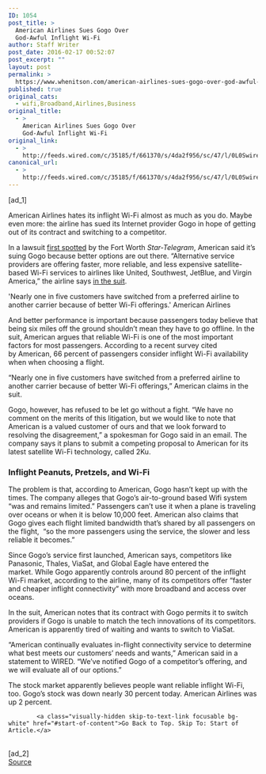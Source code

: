```yaml
---
ID: 1054
post_title: >
  American Airlines Sues Gogo Over
  God-Awful Inflight Wi-Fi
author: Staff Writer
post_date: 2016-02-17 00:52:07
post_excerpt: ""
layout: post
permalink: >
  https://www.whenitson.com/american-airlines-sues-gogo-over-god-awful-inflight-wi-fi/
published: true
original_cats:
  - wifi,Broadband,Airlines,Business
original_title:
  - >
    American Airlines Sues Gogo Over
    God-Awful Inflight Wi-Fi
original_link:
  - >
    http://feeds.wired.com/c/35185/f/661370/s/4da2f956/sc/47/l/0L0Swired0N0C20A160C0A20Camerican0Eairlines0Esues0Egogo0Eover0Egod0Eawful0Einflight0Ewi0Efi0C/story01.htm
canonical_url:
  - >
    http://feeds.wired.com/c/35185/f/661370/s/4da2f956/sc/47/l/0L0Swired0N0C20A160C0A20Camerican0Eairlines0Esues0Egogo0Eover0Egod0Eawful0Einflight0Ewi0Efi0C/story01.htm
---
```

 [ad_1]
<br><div id=""><p>American Airlines hates its inflight Wi-Fi almost as much as you do. Maybe even more: the airline has sued its Internet provider Gogo in hope of getting out of its contract and switching to a competitor.</p>
<p>In a lawsuit <a href="http://www.star-telegram.com/news/business/aviation/sky-talk-blog/article60577901.html" target="_blank">first spotted</a> by the Fort Worth <em>Star-Telegram</em>, American said it’s suing Gogo because better options are out there. “Alternative service providers are offering faster, more reliable, and less expensive satellite-based Wi-Fi services to airlines like United, Southwest, JetBlue, and Virgin America,” the airline says <a href="http://www.star-telegram.com/news/business/aviation/sky-talk-blog/article60634146.ece/BINARY/American%20Airlines%20v.%20Gogo%20lawsuit" target="_blank">in the suit</a>.</p>
<p data-js="fader" class="pullquote carve fader">
	'Nearly one in five customers have switched from a preferred airline to another carrier because of better Wi-Fi offerings.'	<span class="attribution">American Airlines</span>
</p>

<p>And better performance is important because passengers today believe that being six miles off the ground shouldn’t mean they have to go offline. In the suit, American argues that reliable Wi-Fi is one of the most important factors for most passengers. According to a recent survey cited by American, 66 percent of passengers consider inflight Wi-Fi availability when when choosing a flight.</p>
<p>“Nearly one in five customers have switched from a preferred airline to another carrier because of better Wi-Fi offerings,” American claims in the suit.</p>
<p>Gogo, however, has refused to be let go without a fight. “<span class="s1">We have no comment on the merits of this litigation, but we would like to note that American is a valued customer of ours and that we look forward to resolving the disagreement,” a spokesman for Gogo said in an email. The company says it plans to submit a competing proposal to American for its latest satellite Wi-Fi technology, called 2Ku.</span></p>
<h3>Inflight Peanuts, Pretzels, and Wi-Fi</h3>
<p>The problem is that, according to American, Gogo hasn’t kept up with the times. The company alleges that Gogo’s air-to-ground based Wifi system “was and remains limited.” Passengers can’t use it when a plane is traveling over oceans or when it is below 10,000 feet. American also claims that Gogo gives each flight limited bandwidth that’s shared by all passengers on the flight,  “so the more passengers using the service, the slower and less reliable it becomes.”</p>
<p>Since Gogo’s service first launched, American says, competitors like Panasonic, Thales, ViaSat, and Global Eagle have entered the market. While Gogo apparently controls around 80 percent of the inflight Wi-Fi market, according to the airline, many of its competitors offer “faster and cheaper inflight connectivity” with more broadband and access over oceans.</p>
<p>In the suit, American notes that its contract with Gogo permits it to switch providers if Gogo is unable to match the tech innovations of its competitors. American is apparently tired of waiting and wants to switch to ViaSat.</p>
<p>“American continually evaluates in-flight connectivity service to determine what best meets our customers’ needs and wants,” American said in a statement to WIRED. “We’ve notified Gogo of a competitor’s offering, and we will evaluate all of our options.”</p>
<p><span class="s1">The stock market apparently believes people want reliable inflight Wi-Fi, too. Gogo’s stock was down nearly 30 percent today. American Airlines was up 2 percent.</span></p>

			<a class="visually-hidden skip-to-text-link focusable bg-white" href="#start-of-content">Go Back to Top. Skip To: Start of Article.</a>

			
</div>
<br>[ad_2]
<br><a href="http://feeds.wired.com/c/35185/f/661370/s/4da2f956/sc/47/l/0L0Swired0N0C20A160C0A20Camerican0Eairlines0Esues0Egogo0Eover0Egod0Eawful0Einflight0Ewi0Efi0C/story01.htm">Source </a>
